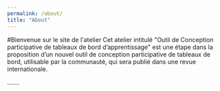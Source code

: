 ```yaml
---
permalink: /about/
title: "About"
---
```

#Bienvenue sur le site de l'atelier
Cet atelier intitulé "Outil de Conception participative de tableaux de bord d’apprentissage" est une étape dans la proposition d’un nouvel outil de conception participative de tableaux de bord, utilisable par la communauté, qui sera publié dans une revue internationale.

.......